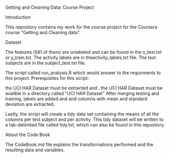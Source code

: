 Getting and Cleaning Data: Course Project

Introduction

This repository contains my work for the course project for the Coursera course "Getting and Cleaning data".

Dataset

The features (561 of them) are unlabeled and can be found in the x_test.txt or y_train.txt. The activity labels are in theactivity_labels.txt file. The test subjects are in the subject_test.txt file.

The script called run_analysis.R which would answer to the requirments to this project. Prerequisites for this script:

the UCI HAR Dataset must be extracted and..
the UCI HAR Dataset must be availble in a directory called "UCI HAR Dataset"
After merging testing and training, labels are added and and columns with mean and standard deviation are extracted.

Lastly, the script will create a tidy data set containing the means of all the columns per test subject and per activity. This tidy dataset will be written to a tab-delimited file called tidy.txt, which can also be found in this repository.

About the Code Book

The CodeBook.md file explains the transformations performed and the resulting data and variables.
